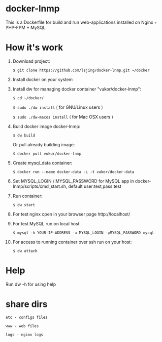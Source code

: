 docker-lnmp
===========

This is a Dockerfile for build and run web-applications installed on Nginx + PHP-FPM + MySQL

How it's work
===========

1. Download project:

    ``$ git clone https://github.com/lsjing/docker-lnmp.git ~/docker``

2. Install docker on your system

3. Install dw for managing docker container "vukor/docker-lnmp":

    ``$ cd ~/docker/``
    
    ``$ sudo ./dw install`` ( for GNU/Linux users )
    
    ``$ sudo ./dw-macos install`` ( for Mac OSX users )

4. Build docker image docker-lnmp:

    ``$ dw build``
    
   Or pull already building image:
   
    ``$ docker pull vukor/docker-lnmp``

5. Create mysql_data container:
 
    ``$ docker run --name docker-data -i -t vukor/docker-data``

6. Set MYSQL_LOGIN / MYSQL_PASSWORD for MySQL app in docker-lnmp/scripts/cmd_start.sh, default user:test,pass:test

7. Run container:

    ``$ dw start``

8. For test nginx open in your browser page http://localhost/

9. For test MySQL run on local host
 
    ``$ mysql -h YOUR-IP-ADDRESS -u MYSQL_LOGIN -pMYSQL_PASSWORD mysql``

10. For access to running container over ssh run on your host:

    ``$ dw attach``

Help
===========

Run dw -h for using help


share dirs
===========

``etc - configs files``

``www - web files``

``logs - nginx logs``

